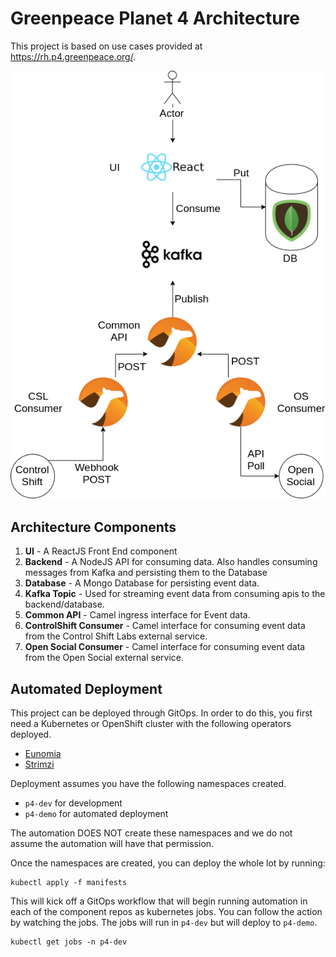 # Greenpeace Planet 4 Architecture

This project is based on use cases provided at https://rh.p4.greenpeace.org/.

![Architecture](media/arch-diagram.png)

## Architecture Components

1. **UI** - A ReactJS Front End component
2. **Backend** - A NodeJS API for consuming data. Also handles consuming messages from Kafka and persisting them to the Database
3. **Database** - A Mongo Database for persisting event data.
4. **Kafka Topic** - Used for streaming event data from consuming apis to the backend/database.
5. **Common API** - Camel ingress interface for Event data.
6. **ControlShift Consumer** - Camel interface for consuming event data from the Control Shift Labs external service.
7. **Open Social Consumer** - Camel interface for consuming event data from the Open Social external service.

## Automated Deployment

This project can be deployed through GitOps. In order to do this, you first need a Kubernetes or OpenShift cluster with the following operators deployed.

* [Eunomia](https://github.com/kohlstechnology/eunomia.git)
* [Strimzi](https://strimzi.io/)

Deployment assumes you have the following namespaces created.

* `p4-dev` for development
* `p4-demo` for automated deployment

The automation DOES NOT create these namespaces and we do not assume the automation will have that permission.

Once the namespaces are created, you can deploy the whole lot by running:

```
kubectl apply -f manifests
```

This will kick off a GitOps workflow that will begin running automation in each of the component repos as kubernetes jobs. You can follow the action by watching the jobs. The jobs will run in `p4-dev` but will deploy to `p4-demo`.

```
kubectl get jobs -n p4-dev
```
